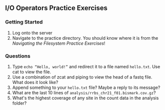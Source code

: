 ## I/O Operators Practice Exercises

### Getting Started

1. Log onto the server
2. Navigate to the practice directory. You should know where it is from the *Navigating the Filesystem Practice Exercises*!

### Questions

1. Type `echo “Hello, world!”` and redirect it to a file named `hello.txt`. Use cat to view the file.
2. Use a combination of zcat and piping to view the head of a fastq file. What does it look like?
3. Append something to your `hello.txt` file? Maybe a reply to its message?
4. What are the last 10 lines of `analysis/rrbs_chr21_f01.bismark.cov.gz`?
5. What's the highest coverage of any site in the count data in the analysis folder?